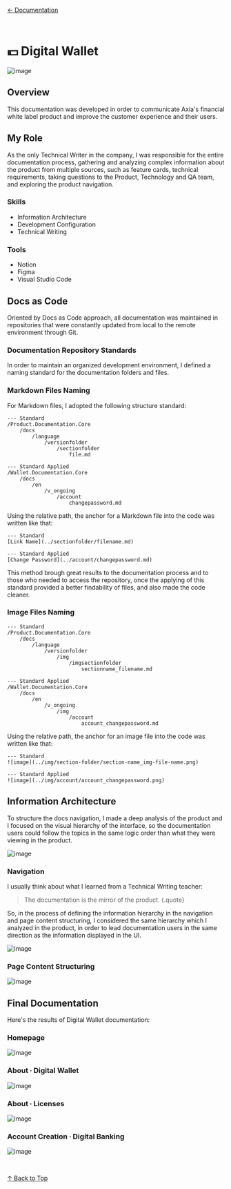 [← Documentation](/documentation/index)

<br>

# 💵 Digital Wallet

![image](../digital_wallet/img/digitalwallet_cover.png)

## Overview
This documentation was developed in order to communicate Axia's financial white label product and improve the customer experience and their users.

## My Role
As the only Technical Writer in the company, I was responsible for the entire documentation process, gathering and analyzing complex information about the product from multiple sources, such as feature cards, technical requirements, taking questions to the Product, Technology and QA team, and exploring the product navigation.

### Skills
- Information Architecture
- Development Configuration
- Technical Writing

### Tools
- Notion
- Figma
- Visual Studio Code

## Docs as Code
Oriented by Docs as Code approach, all documentation was maintained in repositories that were constantly updated from local to the remote environment through Git.

### Documentation Repository Standards
In order to maintain an organized development environment, I defined a naming standard for the documentation folders and files.

### Markdown Files Naming
For Markdown files, I adopted the following structure standard:

```
--- Standard
/Product.Documentation.Core
    /docs
        /language
            /versionfolder
                /sectionfolder
                    file.md

--- Standard Applied
/Wallet.Documentation.Core
    /docs
        /en
            /v_ongoing
                /account
                    changepassword.md
```

Using the relative path, the anchor for a Markdown file into the code was written like that:

```
--- Standard
[Link Name](../sectionfolder/filename.md)

--- Standard Applied
[Change Password](../account/changepassword.md)
```

This method brough great results to the documentation process and to those who needed to access the repository, once the applying of this standard provided a better findability of files, and also made the code cleaner.

### Image Files Naming
```
--- Standard
/Product.Documentation.Core
    /docs
        /language
            /versionfolder
                /img
                    /imgsectionfolder
                        sectionname_filename.md

--- Standard Applied
/Wallet.Documentation.Core
    /docs
        /en
            /v_ongoing
                /img
                    /account
                        account_changepassword.md
```

Using the relative path, the anchor for an image file into the code was written like that:


```
--- Standard
![image](../img/section-folder/section-name_img-file-name.png)

--- Standard Applied
![image](../img/account/account_changepassword.png)
```

## Information Architecture
To structure the docs navigation, I made a deep analysis of the product and I focused on the visual hierarchy of the interface, so the documentation users could follow the topics in the same logic order than what they were viewing in the product.

![image](../digital_wallet/img/wallet_architecture_information.png)

### Navigation
I usually think about what I learned from a Technical Writing teacher:

> The documentation is the mirror of the product. {.quote}

 So, in the process of defining the information hierarchy in the navigation and page content structuring, I considered the same hierarchy which I analyzed in the product, in order to lead documentation users in the same direction as the information displayed in the UI.

![image](../digital_wallet/img/wallet_architecture_navigation.png)

### Page Content Structuring
![image](../digital_wallet/img/wallet_architecture_pagecontent.png)

## Final Documentation
Here's the results of Digital Wallet documentation:

### Homepage
![image](../digital_wallet/img/wallet_docs_home.png)

### About ∙ Digital Wallet
![image](../digital_wallet/img/wallet_about.png)

### About ∙ Licenses
![image](../digital_wallet/img/wallet_about_licenses.png)

### Account Creation ∙ Digital Banking
![image](../digital_wallet/img/wallet_account_banking.png)

<br>

[↑ Back to Top](index.md)